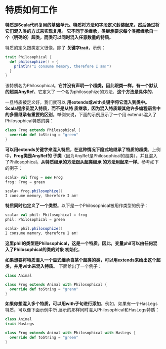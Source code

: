 特质如何工作
===================================================================================
**特质是Scala代码复用的基础单元。特质将方法和字段定义封装起来，然后通过将它们混入类的方式来实现复用。
它不同于类继承，类继承要求每个类都继承自一个（明确的）超类，而类可以同时混入任意数量的特质**。

特质的定义跟类定义很像，除了 **关键字trait**，示例：
```scala
trait Philosophical {
  def philosophize() = {
    println("I consume memory, therefore I am!")
  }
}
```
该特质名为Philosophical。**它并没有声明一个超类，因此跟类一样，有一个默认的超类AnyRef**。它定义了
一个名为philosophize的方法，**这个方法是具体的**。

一旦特质被定义好，我们就可以 **用extends或with关键字将它混入到类中。Scala程序员混入特质，而不是从特
质继承，因为混入特质跟其他许多编程语言中的多重继承有重要的区别**。举例来说，下面的示例展示了一个用
extends混入了Philosophical特质的类：
```scala
class Frog extends Philosophical {
  override def toString = "green"
}
```
**可以用extends关键字来混入特质，在这种情况下隐式地继承了特质的超类**。上例中，**Frog类是AnyRef的
子类**（因为AnyRef是Philosophical的超类），并且混入了Philosophical。**从特质继承的方法跟从超类继承
的方法用起来一样**。参考如下的例子：
```scala
scala> val frog = new Frog
frog: Frog = green

scala> frog.philosophize()
I consume memory, therefore I am!
```
**特质同时也定义了一个类型**。以下是一个Philosophical被用作类型的例子：
```scala
scala> val phil: Philosophical = frog
phil: Philosophical = green

scala> phil.philosophize()
I consume memory, therefore I am!
```
**这里phil的类型是Philosophical，这是一个特质。因此，变量phil可以由任何混入了Philosophical的类的对象
初始化**。

**如果想要将特质混入一个显式继承自某个超类的类，可以用extends来给出这个超类，并用with来混入特质**。
下面给出了一个例子：
```scala
class Animal

class Frog extends Animal with Philosophical {
  override def toString = "grenn"
}
```
**如果你想混入多个特质，可以用with子句进行添加**。例如，如果有一个HasLegs特质，可以像下面示例中所
展示的那样同时混入Philosophical和HasLegs特质：
```scala
class Animal
trait HasLegs

class Frog extends Animal with Philosophical with HasLegs {
  override def toString = "green"
}
```


